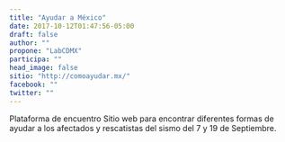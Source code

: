 ```yaml
---
title: "Ayudar a México"
date: 2017-10-12T01:47:56-05:00
draft: false
author: ""
propone: "LabCDMX"
participa: ""
head_image: false
sitio: "http://comoayudar.mx/"
facebook: ""
twitter: ""
---
```

Plataforma de encuentro Sitio web para encontrar diferentes formas de ayudar a los afectados y rescatistas del sismo del 7 y 19 de Septiembre.
